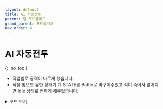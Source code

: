 ```yaml
---
layout: default
title: AI 자동전투
parent: 팀 포트폴리오
grand_parent: 포트폴리오
nav_order: 4
---
```


# AI 자동전투  
{: .no_toc }

- 직업별로 공격이 다르게 했습니다.  
- 적을 찾으면 유한 상태기 계 STATE를 Battle로 바꾸어주었고 적이 죽어서 없어지면 Idle 상태로 변하게 해주었습니다.  

<details>
<summary>코드 보기</summary>
<div markdown="1">

![image](https://user-images.githubusercontent.com/114732330/236992483-40eeea99-a648-4e45-acda-4efad9cf81d5.png)

</div>
</details>